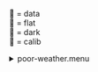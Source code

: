 &#x1F4D7;  = data  
&#x1F4D8;  = flat  
&#x1F4D9;  = dark  
&#x1F4D5;  = calib<details><summary>poor-weather.menu</summary><blockquote><pre><details><summary>poor-weather-coronal-with-flats.cbk</summary><blockquote><pre>
Integration:0.00 minutes.  Hardware:0.00 minutes. total:0.00 minutes  </pre></blockquote></details><details><summary>all_wavelength_coronal_flat.cbk</summary><blockquote><pre>
Integration:0.00 minutes.  Hardware:0.00 minutes. total:0.00 minutes  </pre></blockquote></details><details><summary>all_wavelength_coronal.cbk</summary><blockquote><pre>
Integration:0.00 minutes.  Hardware:0.00 minutes. total:0.00 minutes  </pre></blockquote></details><details><summary>all_wavelength_coronal.cbk</summary><blockquote><pre>
Integration:0.00 minutes.  Hardware:0.00 minutes. total:0.00 minutes  </pre></blockquote></details><details><summary>all_wavelength_coronal.cbk</summary><blockquote><pre>
Integration:0.00 minutes.  Hardware:0.00 minutes. total:0.00 minutes  </pre></blockquote></details><details><summary>all_wavelength_coronal_flat.cbk</summary><blockquote><pre>
Integration:0.00 minutes.  Hardware:0.00 minutes. total:0.00 minutes  </pre></blockquote></details><details><summary>waves_1074_1hour.cbk</summary><blockquote><pre>
Integration:0.00 minutes.  Hardware:0.00 minutes. total:0.00 minutes  </pre></blockquote></details><details><summary>all_wavelength_coronal.cbk</summary><blockquote><pre>
Integration:0.00 minutes.  Hardware:0.00 minutes. total:0.00 minutes  </pre></blockquote></details><details><summary>all_wavelength_coronal_flat.cbk</summary><blockquote><pre>
Integration:0.00 minutes.  Hardware:0.00 minutes. total:0.00 minutes  </pre></blockquote></details><details><summary>all_wavelength_coronal.cbk</summary><blockquote><pre>
Integration:0.00 minutes.  Hardware:0.00 minutes. total:0.00 minutes  </pre></blockquote></details><details><summary>all_wavelength_coronal.cbk</summary><blockquote><pre>
Integration:0.00 minutes.  Hardware:0.00 minutes. total:0.00 minutes  </pre></blockquote></details><details><summary>all_wavelength_coronal.cbk</summary><blockquote><pre>
Integration:0.00 minutes.  Hardware:0.00 minutes. total:0.00 minutes  </pre></blockquote></details><details><summary>all_wavelength_coronal_flat.cbk</summary><blockquote><pre>
Integration:0.00 minutes.  Hardware:0.00 minutes. total:0.00 minutes  </pre></blockquote></details><details><summary>all_wavelength_coronal.cbk</summary><blockquote><pre>
Integration:0.00 minutes.  Hardware:0.00 minutes. total:0.00 minutes  </pre></blockquote></details><details><summary>all_wavelength_coronal.cbk</summary><blockquote><pre>
Integration:0.00 minutes.  Hardware:0.00 minutes. total:0.00 minutes  </pre></blockquote></details><details><summary>all_wavelength_coronal.cbk</summary><blockquote><pre>
Integration:0.00 minutes.  Hardware:0.00 minutes. total:0.00 minutes  </pre></blockquote></details><details><summary>all_wavelength_coronal_flat.cbk</summary><blockquote><pre>
Integration:0.00 minutes.  Hardware:0.00 minutes. total:0.00 minutes  </pre></blockquote></details><details><summary>all_wavelength_coronal.cbk</summary><blockquote><pre>
Integration:0.00 minutes.  Hardware:0.00 minutes. total:0.00 minutes  </pre></blockquote></details><details><summary>all_wavelength_coronal.cbk</summary><blockquote><pre>
Integration:0.00 minutes.  Hardware:0.00 minutes. total:0.00 minutes  </pre></blockquote></details><details><summary>all_wavelength_coronal.cbk</summary><blockquote><pre>
Integration:0.00 minutes.  Hardware:0.00 minutes. total:0.00 minutes  </pre></blockquote></details><details><summary>all_wavelength_coronal_flat.cbk</summary><blockquote><pre>
Integration:0.00 minutes.  Hardware:0.00 minutes. total:0.00 minutes  </pre></blockquote></details><details><summary>all_wavelength_coronal.cbk</summary><blockquote><pre>
Integration:0.00 minutes.  Hardware:0.00 minutes. total:0.00 minutes  </pre></blockquote></details><details><summary>all_wavelength_coronal.cbk</summary><blockquote><pre>
Integration:0.00 minutes.  Hardware:0.00 minutes. total:0.00 minutes  </pre></blockquote></details><details><summary>all_wavelength_coronal.cbk</summary><blockquote><pre>
Integration:0.00 minutes.  Hardware:0.00 minutes. total:0.00 minutes  </pre></blockquote></details><details><summary>all_wavelength_coronal_flat.cbk</summary><blockquote><pre>
Integration:0.00 minutes.  Hardware:0.00 minutes. total:0.00 minutes  </pre></blockquote></details><details><summary>all_wavelength_coronal.cbk</summary><blockquote><pre>
Integration:0.00 minutes.  Hardware:0.00 minutes. total:0.00 minutes  </pre></blockquote></details><details><summary>all_wavelength_coronal.cbk</summary><blockquote><pre>
Integration:0.00 minutes.  Hardware:0.00 minutes. total:0.00 minutes  </pre></blockquote></details><details><summary>all_wavelength_coronal.cbk</summary><blockquote><pre>
Integration:0.00 minutes.  Hardware:0.00 minutes. total:0.00 minutes  </pre></blockquote></details><details><summary>all_wavelength_coronal_flat.cbk</summary><blockquote><pre>
Integration:0.00 minutes.  Hardware:0.00 minutes. total:0.00 minutes  </pre></blockquote></details><details><summary>all_wavelength_coronal.cbk</summary><blockquote><pre>
Integration:0.00 minutes.  Hardware:0.00 minutes. total:0.00 minutes  </pre></blockquote></details><details><summary>all_wavelength_coronal.cbk</summary><blockquote><pre>
Integration:0.00 minutes.  Hardware:0.00 minutes. total:0.00 minutes  </pre></blockquote></details><details><summary>all_wavelength_coronal.cbk</summary><blockquote><pre>
Integration:0.00 minutes.  Hardware:0.00 minutes. total:0.00 minutes  </pre></blockquote></details><details><summary>all_wavelength_coronal_flat.cbk</summary><blockquote><pre>
Integration:0.00 minutes.  Hardware:0.00 minutes. total:0.00 minutes  </pre></blockquote></details><details><summary>all_wavelength_coronal.cbk</summary><blockquote><pre>
Integration:0.00 minutes.  Hardware:0.00 minutes. total:0.00 minutes  </pre></blockquote></details><details><summary>all_wavelength_coronal.cbk</summary><blockquote><pre>
Integration:0.00 minutes.  Hardware:0.00 minutes. total:0.00 minutes  </pre></blockquote></details><details><summary>all_wavelength_coronal.cbk</summary><blockquote><pre>
Integration:0.00 minutes.  Hardware:0.00 minutes. total:0.00 minutes  </pre></blockquote></details><details><summary>all_wavelength_coronal_flat.cbk</summary><blockquote><pre>
Integration:0.00 minutes.  Hardware:0.00 minutes. total:0.00 minutes  </pre></blockquote></details><details><summary>all_wavelength_coronal.cbk</summary><blockquote><pre>
Integration:0.00 minutes.  Hardware:0.00 minutes. total:0.00 minutes  </pre></blockquote></details><details><summary>all_wavelength_coronal.cbk</summary><blockquote><pre>
Integration:0.00 minutes.  Hardware:0.00 minutes. total:0.00 minutes  </pre></blockquote></details><details><summary>all_wavelength_coronal.cbk</summary><blockquote><pre>
Integration:0.00 minutes.  Hardware:0.00 minutes. total:0.00 minutes  </pre></blockquote></details><details><summary>all_wavelength_coronal_flat.cbk</summary><blockquote><pre>
Integration:0.00 minutes.  Hardware:0.00 minutes. total:0.00 minutes  </pre></blockquote></details><details><summary>all_wavelength_coronal.cbk</summary><blockquote><pre>
Integration:0.00 minutes.  Hardware:0.00 minutes. total:0.00 minutes  </pre></blockquote></details><details><summary>all_wavelength_coronal.cbk</summary><blockquote><pre>
Integration:0.00 minutes.  Hardware:0.00 minutes. total:0.00 minutes  </pre></blockquote></details><details><summary>all_wavelength_coronal.cbk</summary><blockquote><pre>
Integration:0.00 minutes.  Hardware:0.00 minutes. total:0.00 minutes  </pre></blockquote></details></pre></blockquote></details>